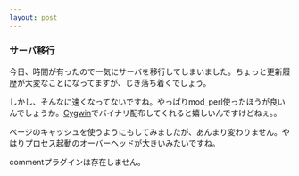 ```yaml
---
layout: post
---
```

<h3>サーバ移行</h3>
<p>今日、時間が有ったので一気にサーバを移行してしまいました。ちょっと更新履歴が大変なことになってますが、じき落ち着くでしょう。</p>
<p>しかし、そんなに速くなってないですね。やっぱりmod_perl使ったほうが良いんでしょうか。<a href="http://cygwin.com/">Cygwin</a>でバイナリ配布してくれると嬉しいんですけどねぇ。。</p>
<p>ページのキャッシュを使うようにもしてみましたが、あんまり変わりません。やはりプロセス起動のオーバーヘッドが大きいみたいですね。</p>
<p><span class="error">commentプラグインは存在しません。</span> </p>
